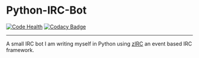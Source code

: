 # Python-IRC-Bot
[![Code Health](https://landscape.io/github/wolfy1339/Python-IRC-Bot/master/landscape.svg?style=flat)](https://landscape.io/github/wolfy1339/Python-IRC-Bot/master)
[![Codacy Badge](https://api.codacy.com/project/badge/Grade/1f0bc8e987a444ec9aac2e856d331f73)](https://www.codacy.com/app/wolfy1339/Python-IRC-Bot?utm_source=github.com&amp;utm_medium=referral&amp;utm_content=wolfy1339/Python-IRC-Bot&amp;utm_campaign=Badge_Grade)
***
A small IRC bot I am writing myself in Python using [zIRC](https://github.com/itslukej/zirc) an event based IRC framework.
